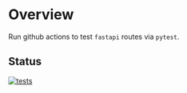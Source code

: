 # Overview

Run github actions to test `fastapi` routes via `pytest`.

## Status
[![tests](https://github.com/atTheShikhar/pytest-fastapi-automation/actions/workflows/tests.yml/badge.svg?branch=main)](https://github.com/atTheShikhar/pytest-fastapi-automation/actions/workflows/tests.yml)
